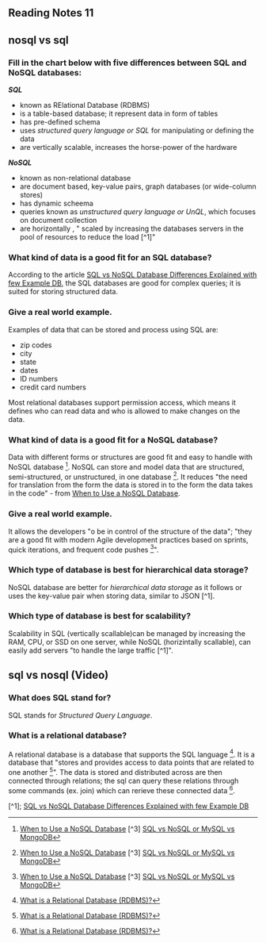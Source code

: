 ## Reading Notes 11

## nosql vs sql

### Fill in the chart below with five differences between SQL and NoSQL databases:

***SQL***

- known as RElational Database (RDBMS)
- is a table-based database; it represent data in form of tables
- has pre-defined schema
- uses *structured query language or SQL* for manipulating or defining the data
- are vertically scalable, increases the horse-power of the hardware


***NoSQL***

- known as non-relational database
- are document based, key-value pairs, graph databases (or wide-column stores)
- has dynamic scheema 
- queries known as *unstructured query language or UnQL*, which focuses on document collection
- are horizontally , " scaled by increasing the databases servers in the pool of resources to reduce the load [^1]"



### What kind of data is a good fit for an SQL database?

According to the article [SQL vs NoSQL Database Differences Explained with few Example DB](https://www.thegeekstuff.com/2014/01/sql-vs-nosql-db/?utm_source=tuicool), the SQL databases are good for complex queries; it is suited for storing structured data.

### Give a real world example.

Examples of data that can be stored and process using SQL are:

- zip codes
- city
- state
- dates
- ID numbers
- credit card numbers

Most relational databases support permission access, which means it defines who can read data and who is allowed to make changes on the data.


### What kind of data is a good fit for a NoSQL database?

Data with different forms or structures are good fit and easy to handle with NoSQL database [^2]. NoSQL can store and model data that are structured, semi-structured, or unstructured, in one database [^2]. It reduces "the need for translation from the form the data is stored in to the form the data takes in the code" - from [When to Use a NoSQL Database](https://www.mongodb.com/nosql-explained/when-to-use-nosql#:~:text=The%20structure%20of%20many%20different,unstructured%20data%20in%20one%20database.).


### Give a real world example.

It allows the developers "o be in control of the structure of the data"; "they are a good fit with modern Agile development practices based on sprints, quick iterations, and frequent code pushes [^2]". 

### Which type of database is best for hierarchical data storage?

NoSQL database are better for *hierarchical data storage* as it follows or uses the key-value pair when storing data, similar to JSON [^1].

### Which type of database is best for scalability?

Scalability in SQL (vertically scallable)can be managed by increasing the RAM, CPU, or SSD on one server, while NoSQL (horizintally scallable), can easily add servers "to handle the large traffic [^1]".


## sql vs nosql (Video)

### What does SQL stand for?

SQL stands for *Structured Query Language*.

### What is a relational database?

A relational database is a database that supports the SQL language [^4]. It is a database that "stores and provides access to data points that are related to one another [^4]". The data is stored and distributed across are then connected through relations; the sql can query these relations through some commands (ex. join) which can rerieve these connected data [^4].




[^1]; [SQL vs NoSQL Database Differences Explained with few Example DB](https://www.thegeekstuff.com/2014/01/sql-vs-nosql-db/?utm_source=tuicool) 
[^2]: [When to Use a NoSQL Database](https://www.mongodb.com/nosql-explained/when-to-use-nosql#:~:text=The%20structure%20of%20many%20different,unstructured%20data%20in%20one%20database.)
[^3] [SQL vs NoSQL or MySQL vs MongoDB](https://www.youtube.com/watch?v=ZS_kXvOeQ5Y)
[^4]: [What is a Relational Database (RDBMS)?](https://www.oracle.com/database/what-is-a-relational-database/)

